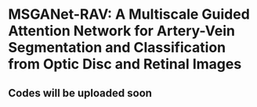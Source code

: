 # MSGANet-RAV: A Multiscale Guided Attention Network for Artery-Vein Segmentation and Classification from Optic Disc and Retinal Images

## Codes will be uploaded soon
